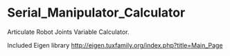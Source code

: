 # Serial_Manipulator_Calculator
Articulate Robot Joints Variable Calculator.

Included Eigen library 
http://eigen.tuxfamily.org/index.php?title=Main_Page
